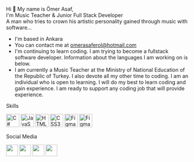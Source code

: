 Hi 👋 My name is Ömer Asaf, <br>
I'm Music Teacher & Junior Full Stack Developer <br>
A man who tries to crown his artistic personality gained through music with software…  <br>

* I'm based in Ankara <br>
* You can contact me at omerasaferol@hotmail.com <br>
* I'm continuing to learn coding. I am trying to become a fullstack software developer. Information about the languages ​​I am working on is below.    <br>
* I am currently a Music Teacher at the Ministry of National Education of the Republic of Turkey. I also devote all my other time to coding. I am an individual who is open to learning. I will do my best to learn coding and gain experience. I am ready to support any coding job that will provide experience.<br>


Skills
<p align="left" dir="auto"> 

  <a href="https://docs.microsoft.com/en-us/dotnet/csharp/" rel="nofollow">
	  <img src="https://raw.githubusercontent.com/danielcranney/readme-generator/main/public/icons/skills/csharp-colored.svg" width="36" height="36" alt="C#" style="max-width: 100%;"></a> 
     <a href="https://developer.mozilla.org/en-US/docs/Web/JavaScript" rel="nofollow">
    <img src="https://raw.githubusercontent.com/danielcranney/readme-generator/main/public/icons/skills/javascript-colored.svg" width="36" height="36" alt="JavaScript" style="max-width: 100%;"></a> 
  <a href="https://developer.mozilla.org/en-US/docs/Glossary/HTML5" rel="nofollow">
    <img src="https://raw.githubusercontent.com/danielcranney/readme-generator/main/public/icons/skills/html5-colored.svg" width="36" height="36" alt="HTML5" style="max-width: 100%;"></a> 
  <a href="https://www.w3.org/TR/CSS/#css" rel="nofollow">
    <img src="https://raw.githubusercontent.com/danielcranney/readme-generator/main/public/icons/skills/css3-colored.svg" width="36" height="36" alt="CSS3" style="max-width: 100%;"></a> 
  <a href="https://www.canva.com/" rel="nofollow">
    <img src="https://www.svgrepo.com/show/341669/canva.svg" width="36" height="36" alt="Figma" style="max-width: 100%;"></a> 
    <a href="https://www.figma.com/" rel="nofollow">
    <img src="https://raw.githubusercontent.com/danielcranney/readme-generator/main/public/icons/skills/figma-colored.svg" width="36" height="36" alt="Figma" style="max-width: 100%;"></a> 
</p>

Social Media
<p align="left" dir="auto"> 
	<a href="https://www.github.com/omerasaferol">
		<img src="https://raw.githubusercontent.com/danielcranney/readme-generator/main/public/icons/socials/github.svg" width="32" height="32" style="max-width: 100%;"></a> 
	<a href="http://www.instagram.com/omerasaferol" rel="nofollow">
		<img src="https://raw.githubusercontent.com/danielcranney/readme-generator/main/public/icons/socials/instagram.svg" width="32" height="32" style="max-width: 100%;"></a> 
	<a href="https://www.linkedin.com/in/omerasaferol" rel="nofollow">
		<img src="https://raw.githubusercontent.com/danielcranney/readme-generator/main/public/icons/socials/linkedin.svg" width="32" height="32" style="max-width: 100%;"></a> 
	<a href="https://www.twitter.com/omerasaferol" rel="nofollow">
		<img src="https://raw.githubusercontent.com/danielcranney/readme-generator/main/public/icons/socials/twitter.svg" width="32" height="32" style="max-width: 100%;"></a>
</p>

